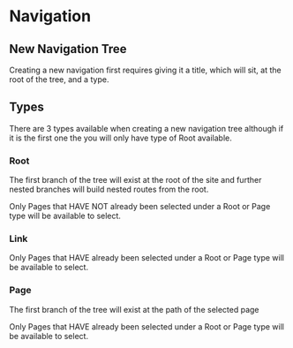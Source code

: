 # Navigation

## New Navigation Tree

Creating a new navigation first requires giving it a title, which will sit, at
the root of the tree, and a type.

## Types

There are 3 types available when creating a new navigation tree although if it
is the first one the you will only have type of Root available.

### Root

The first branch of the tree will exist at the root of the site and further
nested branches will build nested routes from the root.

Only Pages that HAVE NOT already been selected under a Root or Page type will
be available to select.

### Link

Only Pages that HAVE already been selected under a Root or Page type will
be available to select.

### Page

The first branch of the tree will exist at the path of the selected page

Only Pages that HAVE already been selected under a Root or Page type will
be available to select.
